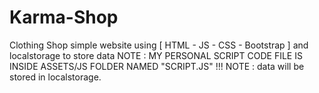 # Karma-Shop
Clothing Shop simple website using [ HTML - JS - CSS - Bootstrap ] and localstorage to store data
NOTE : MY PERSONAL SCRIPT CODE FILE IS INSIDE ASSETS/JS FOLDER NAMED "SCRIPT.JS" !!! 
NOTE : data will be stored in localstorage.
